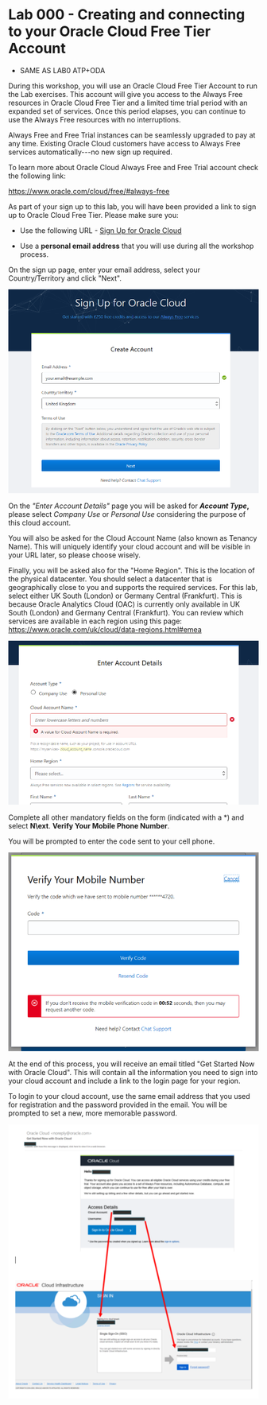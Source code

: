# Lab 000 - Creating and connecting to your Oracle Cloud Free Tier Account

- SAME AS LAB0 ATP+ODA

During this workshop, you will use an Oracle Cloud Free Tier Account to run the Lab exercises. This account will give you access to the Always Free resources in Oracle Cloud Free Tier and a limited time trial period with an expanded set of services. Once this period elapses, you can continue to use the Always Free resources with no interruptions.

Always Free and Free Trial instances can be seamlessly upgraded to pay at any time. Existing Oracle Cloud customers have access to Always Free services automatically---no new sign up required.

To learn more about Oracle Cloud Always Free and Free Trial account check the following link:

<https://www.oracle.com/cloud/free/#always-free>

As part of your sign up to this lab, you will have been provided a link to sign up to Oracle Cloud Free Tier. Please make sure you:

-   Use the following URL - [Sign Up for Oracle
    Cloud](https://myservices.us.oraclecloud.com/mycloud/signup?language=en&sourceType=undefined&sourceType=:ow:evp:cpo:::RC_WWMK200720P00081:OER400073848&intcmp=:ow:evp:cpo:::RC_WWMK200720P00081:OER400073848)

-   Use a **personal email address** that you will use during all the workshop process.

On the sign up page, enter your email address, select your
Country/Territory and click \"Next\".

![Oracle Cloud Web Console](/images/sign_up.png)


On the *\"Enter Account Details\"* page you will be asked for ***Account Type*,** please select *Company Use* or *Personal Use* considering the purpose of this cloud account.

You will also be asked for the Cloud Account Name (also known as Tenancy Name). This will uniquely identify your cloud account and will be visible in your URL later, so please choose wisely.

Finally, you will be asked also for the \"Home Region\". This is the location of the physical datacenter. You should select a datacenter that is geographically close to you and supports the required services. For this lab, select either UK South (London) or Germany Central (Frankfurt). This is because Oracle Analytics Cloud (OAC) is currently
only available in UK South (London) and Germany Central (Frankfurt). You can review which services are available in each region using this page:
<https://www.oracle.com/uk/cloud/data-regions.html#emea>

![Oracle Cloud Web Console](/images/sign_up2.png)

Complete all other mandatory fields on the form (indicated with a \*)
and select **N\ext**. **Verify Your Mobile Phone Number**.

You will be prompted to enter the code sent to your cell phone.

![Oracle Cloud Web Console](/images/sign_up3.png)

At the end of this process, you will receive an email titled \"Get
Started Now with Oracle Cloud\". This will contain all the information
you need to sign into your cloud account and include a link to the login
page for your region.

To login to your cloud account, use the same email address that you used
for registration and the password provided in the email. You will be
prompted to set a new, more memorable password.

![Oracle Cloud Web Console](/images/sign_up4.png)